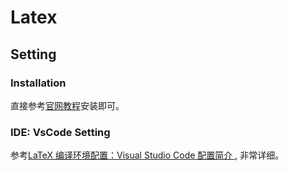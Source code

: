 # Latex

## Setting

### Installation
直接参考[官网教程](https://www.tug.org/texlive/quickinstall.html)安装即可。

### IDE: VsCode Setting
参考[LaTeX 编译环境配置：Visual Studio Code 配置简介 ](https://github.com/EthanDeng/vscode-latex/tree/master),
非常详细。
